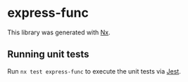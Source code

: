 # express-func

This library was generated with [Nx](https://nx.dev).

## Running unit tests

Run `nx test express-func` to execute the unit tests via [Jest](https://jestjs.io).
